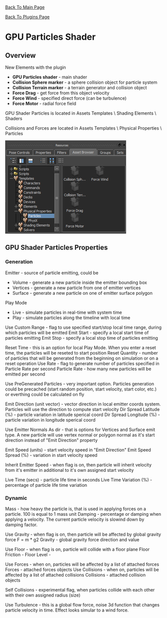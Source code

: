 [Back To Main Page](README.md)

[Back To Plugins Page](Plugins.md)

# GPU Particles Shader

## Overview

New Elements with the plugin
* **GPU Particles shader** - main shader
* **Collision Sphere marker** - a sphere collision object for particle system
* **Collision Terrain marker** - a terrain generator and collision object
* **Force Drag** - get force from this object velocity
* **Force Wind** - specified direct force (can be turbulence)
* **Force Motor** - radial force field

GPU Shader Particles is located in Assets Templates \ Shading Elements \ Shaders

Collisions and Forces are located in Assets Templates \ Physical Properties \ Particles

![](Images/gpuParticles_image1.jpg)

## GPU Shader Particles Properties

### Generation

Emitter - source of particle emitting, could be
- Volume - generate a new particle inside the emitter bounding box
- Vertices - generate a new particle from one of emitter vertices
- Surface - generate a new particle on one of emitter surface polygon

Play Mode
- Live - simulate particles in real-time with system time
- Play - simulate particles along the timeline with local time

Use Custom Range - flag to use specified start/stop local time range, during which particles will be emitted
Emit Start - specify a local start time of particles emitting
Emit Stop - specify a local stop time of particles emitting

Reset Time - this is an option for local Play Mode. When you enter a reset time, the particles will be reseted to start position
Reset Quantity - number of particles that will be generated from the beginning on simulation or on a reset operation
Use Rate - flag to generate number of particles specified in Particle Rate per second
Particle Rate - how many new particles will be emitted per second

Use PreGenerated Particles - very important option. Particles generation could be precached (start random position, start velocity, start color, etc.) or everthing could be calculated on fly

Emit Direction (unit vector) - vector direction in local emitter coords system. Particles will use the direction to compute start velocity
Dir Spread Latitude (%) - particle variation in latitude sperical coord
Dir Spread Longitude (%) - particle variation in longitude sperical coord

Use Emitter Normals As dir - that is options for Vertices and Surface emit type. A new particle will use vertex normal or polygon normal as it's start direction instead of "Emit Direction" property

Emit Speed (units) - start velocity speed in "Emit Direction"
Emit Speed Spread (%) - variation in start velocity speed

Inherit Emitter Speed - when flag is on, then particle will inherit velocity from it's emitter in additional to it's own assigned start velocity

Live Time (secs) - particle life time in seconds
Live Time Variation (%) - percentage of particle life time variation


### Dynamic

Mass - how heavy the particle is, that is used in applying forces on a particle. 100 is equal to 1 mass unit 
Damping - percentage or damping when applying a velocity. The current particle velocity is slowind down by damping factor.

Use Gravity - when flag is on, then particle will be affected by global gravity force F = m * g2
Gravity - global gravity force direction and value

Use Floor - when flag is on, particle will collide with a floor plane
Floor Friction -
Floor Level -

Use Forces - when on, particles will be affected by a list of attached forces
Forces - attached forces objects
Use Collisions - when on, particles will be affected by a list of attached collisions
Collisions - attached collision objects

Self Collisions - experimental flag, when particles collide with each other with their own assigned radius (size)

Use Turbulence - this is a global flow force, noise 3d function that changes particle velocity in time. Effect looks simular to a wind force.
